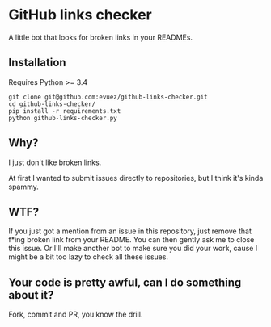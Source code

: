 # GitHub links checker
A little bot that looks for broken links in your READMEs.

## Installation

Requires Python >= 3.4

```
git clone git@github.com:evuez/github-links-checker.git
cd github-links-checker/
pip install -r requirements.txt
python github-links-checker.py
```

## Why?

I just don't like broken links.

At first I wanted to submit issues directly to repositories, but I think it's kinda spammy.

## WTF?

If you just got a mention from an issue in this repository, just remove that f*ing broken link from your README. You can then gently ask me to close this issue. Or I'll make another bot to make sure you did your work, cause I might be a bit too lazy to check all these issues.

## Your code is pretty awful, can I do something about it?

Fork, commit and PR, you know the drill.
